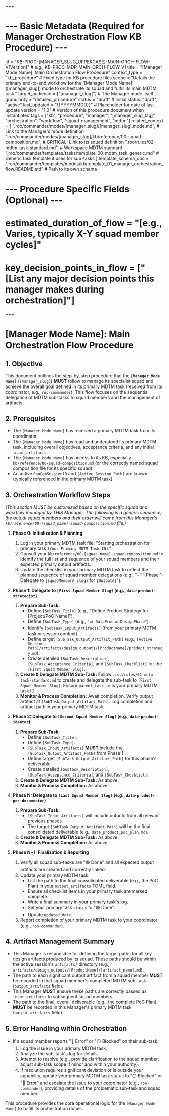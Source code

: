 +++
# --- Basic Metadata (Required for Manager Orchestration Flow KB Procedure) ---
id = "KB-PROC-[MANAGER_SLUG_UPPERCASE]-MAIN-ORCH-FLOW-V[Version]" # e.g., KB-PROC-MDP-MAIN-ORCH-FLOW-V1
title = "[Manager Mode Name]: Main Orchestration Flow Procedure"
context_type = "kb_procedure" # Fixed type for KB procedure files
scope = "Details the primary end-to-end workflow for the '[Manager Mode Name]' ([manager_slug]) mode to orchestrate its squad and fulfill its main MDTM task."
target_audience = ["[manager_slug]"] # The Manager mode itself
granularity = "detailed_procedure"
status = "draft" # Initial status: "draft", "active"
last_updated = "{{YYYYMMDD}}" # Placeholder for date of last update
version = "1.0" # Version of this procedure document when instantiated
tags = ["kb", "procedure", "manager", "[manager_slug_tag]", "orchestration", "workflow", "squad-management", "mdtm"]
related_context = [
    ".roo/commander/modes/[manager_slug]/[manager_slug].mode.md", # Link to the Manager's mode definition
    ".roo/commander/modes/[manager_slug]/kb/reference/00-squad-composition.md", # CRITICAL: Link to its squad definition
    ".roo/rules/02-mdtm-task-standard.md", # Workspace MDTM standard
    ".roo/commander/templates/tasks/template_00_mdtm_task_generic.md" # Generic task template it uses for sub-tasks
]
template_schema_doc = ".roo/commander/templates/modes/kb/template_01_manager_orchestration_flow.README.md" # Path to its own schema

# --- Procedure Specific Fields (Optional) ---
# estimated_duration_of_flow = "[e.g., Varies, typically X-Y squad member cycles]"
# key_decision_points_in_flow = ["[List any major decision points this manager makes during orchestration]"]
+++

# [Manager Mode Name]: Main Orchestration Flow Procedure

## 1. Objective

This document outlines the step-by-step procedure that the **`[Manager Mode Name]`** (`[manager_slug]`) **MUST** follow to manage its specialist squad and achieve the overall goal defined in its primary MDTM task (received from its coordinator, e.g., `roo-commander`). This flow focuses on the sequential delegation of MDTM sub-tasks to squad members and the management of artifacts.

## 2. Prerequisites

*   The `[Manager Mode Name]` has received a primary MDTM task from its coordinator.
*   The `[Manager Mode Name]` has read and understood its primary MDTM task, including overall objectives, acceptance criteria, and any initial `input_artifacts`.
*   The `[Manager Mode Name]` has access to its KB, especially `kb/reference/00-squad-composition.md` (or the correctly named squad composition file for its specific squad).
*   An active `RooComSessionID` and `[Active Session Path]` are known (typically referenced in the primary MDTM task).

## 3. Orchestration Workflow Steps

*(This section MUST be customized based on the specific squad and workflow managed by THIS Manager. The following is a generic sequence; the actual squad members and their order will come from this Manager's `kb/reference/00-[squad_name]-squad-composition.md` file.)*

1.  **Phase 0: Initialization & Planning**
    1.  Log in your primary MDTM task file: "Starting orchestration for primary task `[Your Primary MDTM Task ID]`."
    2.  Consult your `kb/reference/00-[squad_name]-squad-composition.md` to identify the full list and sequence of your squad members and their expected primary output artifacts.
    3.  Update the checklist in your primary MDTM task to reflect the planned sequence of squad member delegations (e.g., "- [ ] Phase 1: Delegate to `[SquadMemberA_slug]` for `[OutputA]`").

2.  **Phase 1: Delegate to `[First Squad Member Slug]` (e.g., `data-product-strategist`)**
    1.  **Prepare Sub-Task:**
        *   Define `[SubTask_Title]` (e.g., "Define Product Strategy for [Project/PoC Name]").
        *   Define `[SubTask_Type]` (e.g., `"📊 DataProductDesignPhase"`).
        *   Identify `[SubTask_Input_Artifacts]` (from your primary MDTM task or session context).
        *   Define target `[SubTask_Output_Artifact_Path]` (e.g., `[Active Session Path]/artifacts/design_outputs/[ProductName]/product_strategy.md`).
        *   Create detailed `[SubTask_Description]`, `[SubTask_Acceptance_Criteria]`, and `[SubTask_Checklist]` for the `[First Squad Member Slug]`.
    2.  **Create & Delegate MDTM Sub-Task:** Follow `.roo/rules/02-mdtm-task-standard.md` to create and delegate the sub-task to `[First Squad Member Slug]`. Ensure `parent_task_id` is your primary MDTM task ID.
    3.  **Monitor & Process Completion:** Await completion. Verify output artifact at `[SubTask_Output_Artifact_Path]`. Log completion and artifact path in your primary MDTM task.

3.  **Phase 2: Delegate to `[Second Squad Member Slug]` (e.g., `data-product-ideator`)**
    1.  **Prepare Sub-Task:**
        *   Define `[SubTask_Title]`.
        *   Define `[SubTask_Type]`.
        *   `[SubTask_Input_Artifacts]` **MUST** include the `[SubTask_Output_Artifact_Path]` from Phase 1.
        *   Define target `[SubTask_Output_Artifact_Path]` for this phase's deliverable.
        *   Create detailed `[SubTask_Description]`, `[SubTask_Acceptance_Criteria]`, and `[SubTask_Checklist]`.
    2.  **Create & Delegate MDTM Sub-Task:** As above.
    3.  **Monitor & Process Completion:** As above.

4.  **Phase N: Delegate to `[Last Squad Member Slug]` (e.g., `data-product-poc-documenter`)**
    1.  **Prepare Sub-Task:**
        *   `[SubTask_Input_Artifacts]` will include outputs from all relevant previous phases.
        *   The target `[SubTask_Output_Artifact_Path]` will be the final consolidated deliverable (e.g., `data_product_poc_plan.md`).
    2.  **Create & Delegate MDTM Sub-Task:** As above.
    3.  **Monitor & Process Completion:** As above.

5.  **Phase N+1: Finalization & Reporting**
    1.  Verify all squad sub-tasks are "🟢 Done" and all expected output artifacts are created and correctly linked.
    2.  Update your primary MDTM task:
        *   List the path to the final consolidated deliverable (e.g., the PoC Plan) in your `output_artifacts` TOML field.
        *   Ensure all checklist items in your primary task are marked complete.
        *   Write a final summary in your primary task's log.
        *   Set your primary task `status` to "🟢 Done".
        *   Update `updated_date`.
    3.  Report completion of your primary MDTM task to your coordinator (e.g., `roo-commander`).

## 4. Artifact Management Summary

*   This Manager is responsible for defining the target paths for all key design artifacts produced by its squad. These paths should be within the active session's `artifacts/` directory (e.g., `artifacts/design_outputs/[ProductName]/[artifact_name].md`).
*   The path to each significant output artifact from a squad member **MUST** be recorded in that squad member's completed MDTM sub-task (`output_artifacts` field).
*   This Manager **MUST** ensure these paths are correctly passed as `input_artifacts` to subsequent squad members.
*   The path to the final, overall deliverable (e.g., the complete PoC Plan) **MUST** be recorded in this Manager's primary MDTM task (`output_artifacts` field).

## 5. Error Handling within Orchestration

*   If a squad member reports "🔴 Error" or "⚪ Blocked" on their sub-task:
    1.  Log the issue in your primary MDTM task.
    2.  Analyze the sub-task's log for details.
    3.  Attempt to resolve (e.g., provide clarification to the squad member, adjust sub-task scope if minor and within your authority).
    4.  If resolution requires significant deviation or is outside your capability, update your primary MDTM task status to "⚪ Blocked" or "🔴 Error" and escalate the issue to your coordinator (e.g., `roo-commander`), providing details of the problematic sub-task and squad member.

This procedure provides the core operational logic for the `[Manager Mode Name]` to fulfill its orchestration duties.